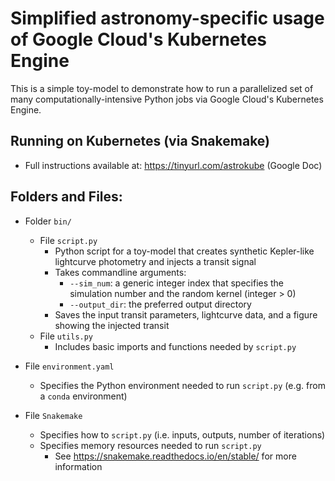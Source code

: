 # Simplified astronomy-specific usage of Google Cloud's Kubernetes Engine

This is a simple toy-model to demonstrate how to run a parallelized set of many computationally-intensive Python jobs via Google Cloud's Kubernetes Engine.

## Running on Kubernetes (via Snakemake)
* Full instructions available at: https://tinyurl.com/astrokube (Google Doc)

## Folders and Files:
* Folder `bin/`
  * File `script.py`
    * Python script for a toy-model that creates synthetic Kepler-like lightcurve photometry and injects a transit signal
    * Takes commandline arguments:
      * `--sim_num`: a generic integer index that specifies the simulation number and the random kernel (integer > 0)
      * `--output_dir`: the preferred output directory
    * Saves the input transit parameters, lightcurve data, and a figure showing the injected transit
  * File `utils.py`
    * Includes basic imports and functions needed by `script.py`

* File `environment.yaml`
  * Specifies the Python environment needed to run `script.py` (e.g. from a `conda` environment)

* File `Snakemake`
  * Specifies how to `script.py` (i.e. inputs, outputs, number of iterations)
  * Specifies memory resources needed to run `script.py`
     * See https://snakemake.readthedocs.io/en/stable/ for more information
